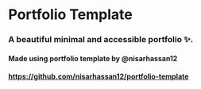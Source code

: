 # Portfolio Template

### A beautiful minimal and accessible portfolio ✨.

#### Made using portfolio template by @nisarhassan12
#### https://github.com/nisarhassan12/portfolio-template
